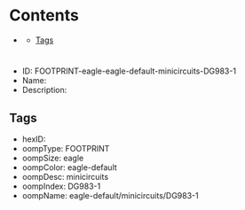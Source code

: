 



Contents
========

* [](#)
	* [Tags](#tags)

# 

- ID: FOOTPRINT-eagle-eagle-default-minicircuits-DG983-1
- Name: 
- Description: 

## Tags

- hexID: 
- oompType: FOOTPRINT
- oompSize: eagle
- oompColor: eagle-default
- oompDesc: minicircuits
- oompIndex: DG983-1
- oompName: eagle-default/minicircuits/DG983-1

